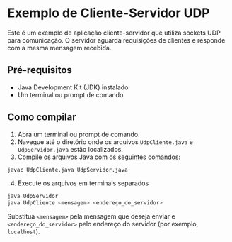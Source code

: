 # Exemplo de Cliente-Servidor UDP

Este é um exemplo de aplicação cliente-servidor que utiliza sockets UDP para comunicação. O servidor aguarda requisições de clientes e responde com a mesma mensagem recebida.

## Pré-requisitos

- Java Development Kit (JDK) instalado
- Um terminal ou prompt de comando

## Como compilar

1. Abra um terminal ou prompt de comando.
2. Navegue até o diretório onde os arquivos `UdpCliente.java` e `UdpServidor.java` estão localizados.
3. Compile os arquivos Java com os seguintes comandos:

```sh
javac UdpCliente.java UdpServidor.java
```

4. Execute os arquivos em terminais separados

```sh
java UdpServidor
java UdpCliente <mensagem> <endereço_do_servidor>
```

Substitua `<mensagem>` pela mensagem que deseja enviar e `<endereço_do_servidor>` pelo endereço do servidor (por exemplo, `localhost`).